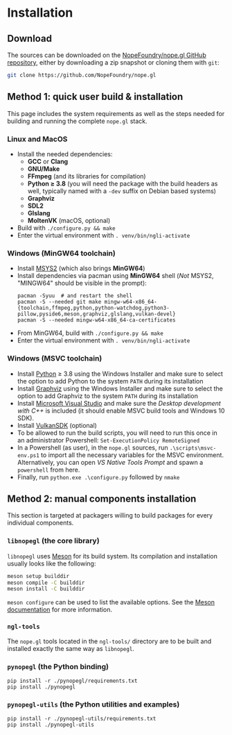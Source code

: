 # Installation

## Download

The sources can be downloaded on the [NopeFoundry/nope.gl GitHub repository][nopegl],
either by downloading a zip snapshot or cloning them with `git`:

```sh
git clone https://github.com/NopeFoundry/nope.gl
```

[nopegl]: https://github.com/NopeFoundry/nope.gl


## Method 1: quick user build & installation

This page includes the system requirements as well as the steps needed for
building and running the complete `nope.gl` stack.

### Linux and MacOS

- Install the needed dependencies:
  - **GCC** or **Clang**
  - **GNU/Make**
  - **FFmpeg** (and its libraries for compilation)
  - **Python ≥ 3.8** (you will need the package with the build headers as well,
    typically named with a `-dev` suffix on Debian based systems)
  - **Graphviz**
  - **SDL2**
  - **Glslang**
  - **MoltenVK** (macOS, optional)
- Build with `./configure.py && make`
- Enter the virtual environment with `. venv/bin/ngli-activate`

### Windows (MinGW64 toolchain)

- Install [MSYS2](https://www.msys2.org/) (which also brings **MinGW64**)
- Install dependencies via pacman using **MinGW64** shell (*Not* MSYS2,
"MINGW64" should be visible in the prompt):
    ```shell
    pacman -Syuu  # and restart the shell
    pacman -S --needed git make mingw-w64-x86_64-{toolchain,ffmpeg,python,python-watchdog,python3-pillow,pyside6,meson,graphviz,glslang,vulkan-devel}
    pacman -S --needed mingw-w64-x86_64-ca-certificates
    ```
- From MinGW64, build with `./configure.py && make`
- Enter the virtual environment with `. venv/bin/ngli-activate`

### Windows (MSVC toolchain)

- Install [Python](https://www.python.org/downloads/windows/) ≥ 3.8 using the
  Windows Installer and make sure to select the option to add Python to the
  system `PATH` during its installation
- Install [Graphviz](https://graphviz.org/download/) using the Windows
  Installer and make sure to select the option to add Graphviz to the system
  `PATH` during its installation
- Install [Microsoft Visual
  Studio](https://visualstudio.microsoft.com/downloads/) and make sure the
  *Desktop development with C++* is included (it should enable MSVC build tools
  and Windows 10 SDK).
- Install [VulkanSDK](https://vulkan.lunarg.com/sdk/home#windows) (optional)
- To be allowed to run the build scripts, you will need to run this once in an
  administrator Powershell: `Set-ExecutionPolicy RemoteSigned`
- In a Powershell (as user), in the `nope.gl` sources, run
  `.\scripts\msvc-env.ps1` to import all the necessary variables for the MSVC
  environment. Alternatively, you can open *VS Native Tools Prompt* and spawn a
  `powershell` from here.
- Finally, run `python.exe .\configure.py` followed by `nmake`


## Method 2: manual components installation

This section is targeted at packagers willing to build packages for every
individual components.

### `libnopegl` (the core library)

`libnopegl` uses [Meson][meson] for its build system. Its compilation and
installation usually looks like the following:

```sh
meson setup builddir
meson compile -C builddir
meson install -C builddir
```

`meson configure` can be used to list the available options. See the [Meson
documentation][meson-doc] for more information.

[meson]: https://mesonbuild.com/
[meson-doc]: https://mesonbuild.com/Quick-guide.html#compiling-a-meson-project

### `ngl-tools`

The `nope.gl` tools located in the `ngl-tools/` directory are to be built and
installed exactly the same way as `libnopegl`.

### `pynopegl` (the Python binding)

```shell
pip install -r ./pynopegl/requirements.txt
pip install ./pynopegl
```

### `pynopegl-utils` (the Python utilities and examples)

```shell
pip install -r ./pynopegl-utils/requirements.txt
pip install ./pynopegl-utils
```
